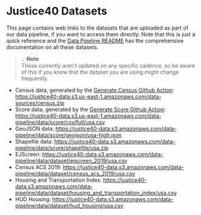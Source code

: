 # Justice40 Datasets

This page contains web links to the datasets that are uploaded as part of our data pipeline, if you want to access them directly. Note that this is just a quick reference and the [Data Pipeline README](/data/data-pipeline/README.md) has the comprehensive documentation on all these datasets.

> :bulb: **Note**  
> These currently aren't updated on any specific cadence, so be aware of this if you know that the dataset you are using might change frequently.

- Census data, generated by the [Generate Census Github Action](https://github.com/usds/justice40-tool/blob/main/.github/workflows/generate-census.yml): <https://justice40-data.s3.us-east-1.amazonaws.com/data-sources/census.zip>
- Score data, generated by the [Generate Score Github Action](https://github.com/usds/justice40-tool/blob/main/.github/workflows/generate-score.yml): <https://justice40-data.s3.us-east-1.amazonaws.com/data-pipeline/data/score/csv/full/usa.csv>
- GeoJSON data: <https://justice40-data.s3.amazonaws.com/data-pipeline/data/score/geojson/usa-high.json>
- Shapefile data: <https://justice40-data.s3.amazonaws.com/data-pipeline/data/score/shapefile/usa.zip>
- EJScreen: <https://justice40-data.s3.amazonaws.com/data-pipeline/data/dataset/ejscreen_2019/usa.csv>
- Census ACS 2019: <https://justice40-data.s3.amazonaws.com/data-pipeline/data/dataset/census_acs_2019/usa.csv>
- Housing and Transportation Index: <https://justice40-data.s3.amazonaws.com/data-pipeline/data/dataset/housing_and_transportation_index/usa.csv>
- HUD Housing: <https://justice40-data.s3.amazonaws.com/data-pipeline/data/dataset/hud_housing/usa.csv>
